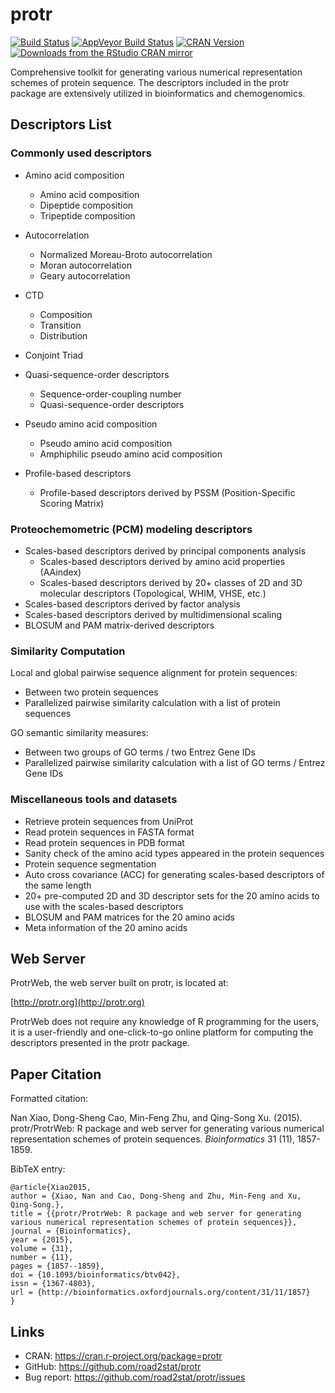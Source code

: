 # protr

[![Build Status](https://travis-ci.org/road2stat/protr.svg?branch=master)](https://travis-ci.org/road2stat/protr)
[![AppVeyor Build Status](https://ci.appveyor.com/api/projects/status/github/road2stat/protr?branch=master&svg=true)](https://ci.appveyor.com/project/road2stat/protr)
[![CRAN Version](http://www.r-pkg.org/badges/version/protr)](https://cran.r-project.org/package=protr)
[![Downloads from the RStudio CRAN mirror](http://cranlogs.r-pkg.org/badges/protr)](http://cranlogs.r-pkg.org/badges/protr)

Comprehensive toolkit for generating various numerical representation schemes of protein sequence. The descriptors included in the protr package are extensively utilized in bioinformatics and chemogenomics.

## Descriptors List

### Commonly used descriptors

  * Amino acid composition
    * Amino acid composition
    * Dipeptide composition
    * Tripeptide composition

  * Autocorrelation
    * Normalized Moreau-Broto autocorrelation
    * Moran autocorrelation
    * Geary autocorrelation

  * CTD
    * Composition
    * Transition
    * Distribution

  * Conjoint Triad

  * Quasi-sequence-order descriptors
    * Sequence-order-coupling number
    * Quasi-sequence-order descriptors

  * Pseudo amino acid composition
    * Pseudo amino acid composition
    * Amphiphilic pseudo amino acid composition

  * Profile-based descriptors
    * Profile-based descriptors derived by PSSM (Position-Specific Scoring Matrix)

### Proteochemometric (PCM) modeling descriptors

  * Scales-based descriptors derived by principal components analysis
    * Scales-based descriptors derived by amino acid properties (AAindex)
    * Scales-based descriptors derived by 20+ classes of 2D and 3D molecular descriptors (Topological, WHIM, VHSE, etc.)
  * Scales-based descriptors derived by factor analysis
  * Scales-based descriptors derived by multidimensional scaling
  * BLOSUM and PAM matrix-derived descriptors

### Similarity Computation

Local and global pairwise sequence alignment for protein sequences:

  * Between two protein sequences
  * Parallelized pairwise similarity calculation with a list of protein sequences

GO semantic similarity measures:

  * Between two groups of GO terms / two Entrez Gene IDs
  * Parallelized pairwise similarity calculation with a list of GO terms / Entrez Gene IDs

### Miscellaneous tools and datasets

  * Retrieve protein sequences from UniProt
  * Read protein sequences in FASTA format
  * Read protein sequences in PDB format
  * Sanity check of the amino acid types appeared in the protein sequences
  * Protein sequence segmentation
  * Auto cross covariance (ACC) for generating scales-based descriptors of the same length
  * 20+ pre-computed 2D and 3D descriptor sets for the 20 amino acids to use with the scales-based descriptors
  * BLOSUM and PAM matrices for the 20 amino acids
  * Meta information of the 20 amino acids

## Web Server

ProtrWeb, the web server built on protr, is located at:

[http://protr.org](http://protr.org)

ProtrWeb does not require any knowledge of R programming for the users, it is a user-friendly and one-click-to-go online platform for computing the descriptors presented in the protr package.

## Paper Citation

Formatted citation:

Nan Xiao, Dong-Sheng Cao, Min-Feng Zhu, and Qing-Song Xu. (2015). protr/ProtrWeb: R package and web server for generating various numerical representation schemes of protein sequences. _Bioinformatics_ 31 (11), 1857-1859.

BibTeX entry:

```
@article{Xiao2015,
author = {Xiao, Nan and Cao, Dong-Sheng and Zhu, Min-Feng and Xu, Qing-Song.},
title = {{protr/ProtrWeb: R package and web server for generating various numerical representation schemes of protein sequences}},
journal = {Bioinformatics},
year = {2015},
volume = {31},
number = {11},
pages = {1857--1859},
doi = {10.1093/bioinformatics/btv042},
issn = {1367-4803},
url = {http://bioinformatics.oxfordjournals.org/content/31/11/1857}
}
```

## Links

  * CRAN: https://cran.r-project.org/package=protr
  * GitHub: https://github.com/road2stat/protr
  * Bug report: https://github.com/road2stat/protr/issues
